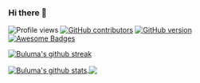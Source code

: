 ### Hi there 👋

![Profile views](https://gpvc.arturio.dev/buluma) [![GitHub contributors](https://img.shields.io/github/contributors/buluma/badges.svg)](https://GitHub.com/buluma/badges/graphs/contributors/) [![GitHub version](https://badge.fury.io/gh/buluma%2FStrapDown.js.svg)](https://github.com/buluma/StrapDown.js) [![Awesome Badges](https://img.shields.io/badge/badges-awesome-green.svg)](https://github.com/buluma/badges)

[![Buluma's github streak](https://github-readme-streak-stats.herokuapp.com/?user=buluma&theme=blue-green)](https://github.com/buluma/buluma)

<a href="https://github.com/buluma/github-readme-stats">
  <img align="center" src="https://github-readme-stats.anuraghazra1.vercel.app/api?username=buluma&show_icons=true&include_all_commits=true&theme=material-palenight" alt="Buluma's github stats" />
</a>
<a href="https://github.com/buluma/github-readme-stats">
  <!-- Change the `github-readme-stats.anuraghazra1.vercel.app` to `github-readme-stats.vercel.app`  -->
  <img align="center" src="https://github-readme-stats.anuraghazra1.vercel.app/api/top-langs/?username=buluma&layout=compact&theme=material-palenight" />
</a>
